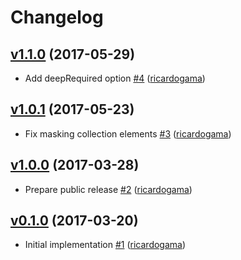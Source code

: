 # Changelog

## [v1.1.0](https://github.com/uphold/validator.js-validate/releases/tag/v1.1.0) (2017-05-29)
- Add deepRequired option [\#4](https://github.com/uphold/validator.js-validate/pull/4) ([ricardogama](https://github.com/ricardogama))

## [v1.0.1](https://github.com/uphold/validator.js-validate/releases/tag/v1.0.1) (2017-05-23)
- Fix masking collection elements [\#3](https://github.com/uphold/validator.js-validate/pull/3) ([ricardogama](https://github.com/ricardogama))

## [v1.0.0](https://github.com/uphold/validator.js-validate/releases/tag/v1.0.0) (2017-03-28)
- Prepare public release [\#2](https://github.com/uphold/validator.js-validate/pull/2) ([ricardogama](https://github.com/ricardogama))

## [v0.1.0](https://github.com/uphold/validator.js-validate/releases/tag/v0.1.0) (2017-03-20)
- Initial implementation [\#1](https://github.com/uphold/validator.js-validate/pull/1) ([ricardogama](https://github.com/ricardogama))
